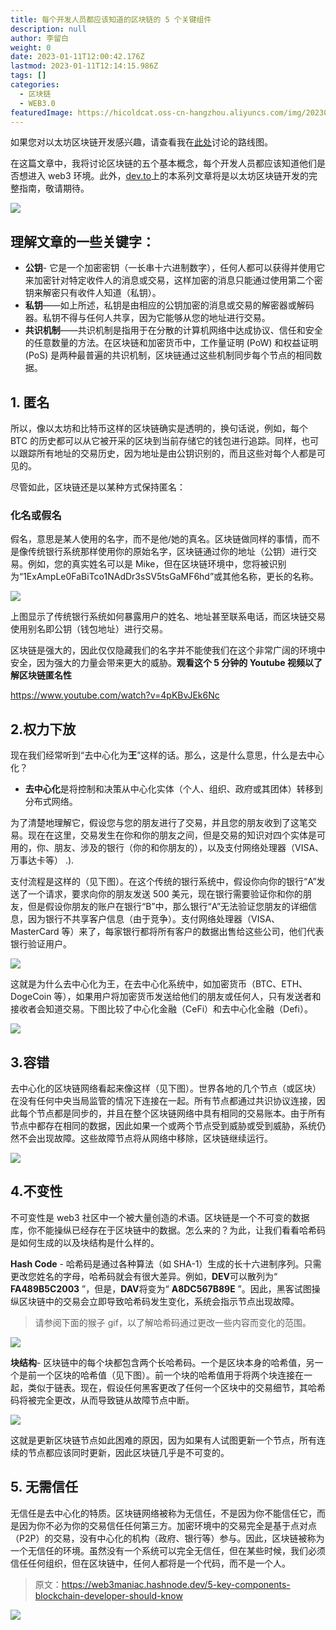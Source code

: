 ```yaml
---
title: 每个开发人员都应该知道的区块链的 5 个关键组件
description: null
author: 李留白
weight: 0
date: 2023-01-11T12:00:42.176Z
lastmod: 2023-01-11T12:14:15.986Z
tags: []
categories:
  - 区块链
  - WEB3.0
featuredImage: https://hicoldcat.oss-cn-hangzhou.aliyuncs.com/img/20230111200035.png
---
```


如果您对以太坊区块链开发感兴趣，请查看我在[此处](https://dev.to/siddharthsing/roadmap-to-blockchain-development-on4)讨论的路线图。

在这篇文章中，我将讨论区块链的五个基本概念，每个开发人员都应该知道他们是否想进入 web3 环境。此外，[dev.to](http://dev.to/)上的本系列文章将是以太坊区块链开发的完整指南，敬请期待。

![](https://hicoldcat.oss-cn-hangzhou.aliyuncs.com/img/lMLHUwacd.gif)

## 理解文章的一些关键字：

- **公钥**- 它是一个加密密钥（一长串十六进制数字），任何人都可以获得并使用它来加密针对特定收件人的消息或交易，这样加密的消息只能通过使用第二个密钥来解密只有收件人知道（私钥）。
- **私钥**——如上所述，私钥是由相应的公钥加密的消息或交易的解密器或解码器。私钥不得与任何人共享，因为它能够从您的地址进行交易。
- **共识机制**——共识机制是指用于在分散的计算机网络中达成协议、信任和安全的任意数量的方法。在区块链和加密货币中，工作量证明 (PoW) 和权益证明 (PoS) 是两种最普遍的共识机制，区块链通过这些机制同步每个节点的相同数据。

## 1. 匿名

所以，像以太坊和比特币这样的区块链确实是透明的，换句话说，例如，每个 BTC 的历史都可以从它被开采的区块到当前存储它的钱包进行追踪。同样，也可以跟踪所有地址的交易历史，因为地址是由公钥识别的，而且这些对每个人都是可见的。

尽管如此，区块链还是以某种方式保持匿名：

### 化名或假名

假名，意思是某人使用的名字，而不是他/她的真名。区块链做同样的事情，而不是像传统银行系统那样使用你的原始名字，区块链通过你的地址（公钥）进行交易。例如，您的真实姓名可以是 Mike，但在区块链环境中，您将被识别为“1ExAmpLe0FaBiTco1NAdDr3sSV5tsGaMF6hd”或其他名称，更长的名称。

![](https://hicoldcat.oss-cn-hangzhou.aliyuncs.com/img/20230111200206.png)

上图显示了传统银行系统如何暴露用户的姓名、地址甚至联系电话，而区块链交易使用别名即公钥（钱包地址）进行交易。

区块链是强大的，因此仅仅隐藏我们的名字并不能使我们在这个非常广阔的环境中安全，因为强大的力量会带来更大的威胁。**观看这个 5 分钟的 Youtube 视频以了解区块链匿名性**

https://www.youtube.com/watch?v=4pKBvJEk6Nc

## 2.权力下放

现在我们经常听到“去中心化为**王**”这样的话。那么，这是什么意思，什么是去中心化？

- **去中心化**是将控制和决策从中心化实体（个人、组织、政府或其团体）转移到分布式网络。

为了清楚地理解它，假设您与您的朋友进行了交易，并且您的朋友收到了这笔交易。现在在这里，交易发生在你和你的朋友之间，但是交易的知识对四个实体是可用的，你、朋友、涉及的银行（你的和你朋友的），以及支付网络处理器（VISA、万事达卡等） .).

支付流程是这样的（见下图）。在这个传统的银行系统中，假设你向你的银行“A”发送了一个请求，要求向你的朋友发送 500 美元，现在银行需要验证你和你的朋友，但是假设你朋友的账户在银行“B”中，那么银行“A”无法验证您朋友的详细信息，因为银行不共享客户信息（由于竞争）。支付网络处理器（VISA、MasterCard 等）来了，每家银行都将所有客户的数据出售给这些公司，他们代表银行验证用户。

![](https://hicoldcat.oss-cn-hangzhou.aliyuncs.com/img/20230111200318.png)

这就是为什么去中心化为王，在去中心化系统中，如加密货币（BTC、ETH、DogeCoin 等），如果用户将加密货币发送给他们的朋友或任何人，只有发送者和接收者会知道交易。下图比较了中心化金融（CeFi）和去中心化金融（Defi）。

![](https://hicoldcat.oss-cn-hangzhou.aliyuncs.com/img/20230111200331.png)

## 3.容错

去中心化的区块链网络看起来像这样（见下图）。世界各地的几个节点（或区块）在没有任何中央当局监管的情况下连接在一起。所有节点都通过共识协议连接，因此每个节点都是同步的，并且在整个区块链网络中具有相同的交易账本。由于所有节点中都存在相同的数据，因此如果一个或两个节点受到威胁或受到威胁，系统仍然不会出现故障。这些故障节点将从网络中移除，区块链继续运行。

![](https://hicoldcat.oss-cn-hangzhou.aliyuncs.com/img/20230111200345.png)

## 4.不变性

不可变性是 web3 社区中一个被大量创造的术语。区块链是一个不可变的数据库，你不能操纵已经存在于区块链中的数据。怎么来的？为此，让我们看看哈希码是如何生成的以及块结构是什么样的。

**Hash Code** - 哈希码是通过各种算法（如 SHA-1）生成的长十六进制序列。只需更改您姓名的字母，哈希码就会有很大差异。例如，**DEV**可以散列为“ **FA489B5C2003** ”，但是，**DAV**将变为“ **A8DC567B89E** ”。因此，黑客试图操纵区块链中的交易会立即导致哈希码发生变化，系统会指示节点出现故障。

> 请参阅下面的猴子 gif，以了解哈希码通过更改一些内容而变化的范围。

![](https://hicoldcat.oss-cn-hangzhou.aliyuncs.com/img/og36gX_bFr.gif)

**块结构**- 区块链中的每个块都包含两个长哈希码。一个是区块本身的哈希值，另一个是前一个区块的哈希值（见下图）。前一个块的哈希值用于将两个块连接在一起，类似于链表。现在，假设任何黑客更改了任何一个区块中的交易细节，其哈希码将被完全更改，从而导致链从故障节点中断。

![](https://hicoldcat.oss-cn-hangzhou.aliyuncs.com/img/20230111200445.png)

这就是更新区块链节点如此困难的原因，因为如果有人试图更新一个节点，所有连续的节点都应该同时更新，因此区块链几乎是不可变的。

## 5. 无需信任

无信任是去中心化的特质。区块链网络被称为无信任，不是因为你不能信任它，而是因为你不必为你的交易信任任何第三方。加密环境中的交易完全是基于点对点（P2P）的交易，没有中心化的机构（政府、银行等）参与。因此，区块链被称为一个无信任的环境。虽然没有一个系统可以完全无信任，但在某些时候，我们必须信任任何组织，但在区块链中，任何人都将是一个代码，而不是一个人。

> 原文：https://web3maniac.hashnode.dev/5-key-components-blockchain-developer-should-know

![](https://hicoldcat.oss-cn-hangzhou.aliyuncs.com/img/profile.jpg)
